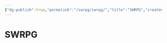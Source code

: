 ```yaml
---
{"dg-publish":true,"permalink":"/swrpg/swrpg/","title":"SWRPG","created":"2023-10-24T12:46:03.372+01:00","updated":"2025-02-25T21:44:31.884+00:00"}
---
```



# SWRPG

